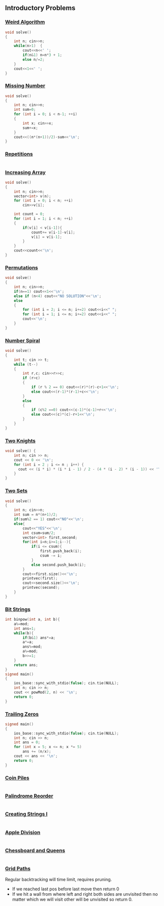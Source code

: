 ## Introductory Problems

### [Weird Algorithm](https://cses.fi/problemset/task/1068)

```cpp
void solve()
{
	int n; cin>>n;
	while(n>1)	{
		cout<<n<<' ';
		if(n&1) n=n*3 + 1;
		else n/=2;
	}
	cout<<1<<' ';
}
```

### [Missing Number](https://cses.fi/problemset/task/1083)

```cpp
void solve()
{
	int n; cin>>n;
	int sum=0;
	for (int i = 0; i < n-1; ++i)
	{
		int x; cin>>x;
		sum+=x;
	}
	cout<<((n*(n+1))/2)-sum<<'\n';
}
```

### [Repetitions](https://cses.fi/problemset/task/1069)

```cpp

```

### [Increasing Array](https://cses.fi/problemset/task/1094)

```cpp
void solve()
{
    int n; cin>>n;
    vector<int> v(n);
    for (int i = 0; i < n; ++i)
        cin>>v[i];

    int count = 0;
    for (int i = 1; i < n; ++i)
    {
        if(v[i] < v[i-1]){
            count+= v[i-1]-v[i];
            v[i] = v[i-1];
        }
    }
    cout<<count<<'\n';
}
```

### [Permutations](https://cses.fi/problemset/task/1070/)

```cpp
void solve()
{
    int n; cin>>n;
    if(n==1) cout<<1<<'\n';
    else if (n<4) cout<<"NO SOLUTION"<<'\n';
    else
    {
        for (int i = 2; i <= n; i+=2) cout<<i<<" ";
        for (int i = 1; i <= n; i+=2) cout<<i<<" ";
        cout<<'\n';
    }
}
```

### [Number Spiral](https://cses.fi/problemset/task/1071/)

```cpp
void solve()
{
    int t; cin >> t;
    while (t--)
    {
        int r,c; cin>>r>>c;
        if (r>c)
        {
            if (r % 2 == 0) cout<<(r)*(r)-c+1<<'\n';
            else cout<<(r-1)*(r-1)+c<<'\n';
        }
        else
        {
            if (c%2 ==0) cout<<(c-1)*(c-1)+r<<'\n';
            else cout<<(c)*(c)-r+1<<'\n';
        }
    }
}
```

### [Two Knights](https://cses.fi/problemset/task/1072/)

```cpp
void solve() {
    int n; cin >> n;
    cout << 0 << '\n';
    for (int i = 2 ; i <= n ; i++) {
      cout << (i * i) * (i * i - 1) / 2 - (4 * (i - 2) * (i - 1)) << '\n';
    }
}
```

### [Two Sets](https://cses.fi/problemset/task/1092/)

```cpp
void solve()
{
    int n; cin>>n;
   	int sum = n*(n+1)/2;
   	if(sum%2 == 1) cout<<"NO"<<'\n';
   	else{
   		cout<<"YES"<<'\n';
   		int csum=sum/2;
   		vector<int> first,second;
   		for(int i=n;i>=1;i--){
   			if(i <= csum){
   				first.push_back(i);
   				csum -= i;
   			}
   			else second.push_back(i);
   		}
   		cout<<first.size()<<'\n';
   		printvec(first);
   		cout<<second.size()<<'\n';
   		printvec(second);
   	}
}
```

### [Bit Strings](https://cses.fi/problemset/task/1617/)

```cpp
int binpow(int a, int b){
	a%=mod;
	int ans=1;
	while(b){
		if(b&1) ans*=a;
		a*=a;
		ans%=mod;
		a%=mod;
		b>>=1;
	}
	return ans;
}
signed main()
{
    ios_base::sync_with_stdio(false); cin.tie(NULL);
    int n; cin >> n;
    cout << powMod(2, n) << '\n';
    return 0;
}
```

### [Trailing Zeros](https://cses.fi/problemset/task/1618/)

```cpp
signed main()
{
    ios_base::sync_with_stdio(false); cin.tie(NULL);
    int n; cin >> n;
    int ans = 0;
    for (int x = 5; x <= n; x *= 5)
        ans += (n/x);
    cout << ans << '\n';
    return 0;
}
```

### [Coin Piles](https://cses.fi/problemset/task/1754)

```cpp

```

### [Palindrome Reorder](https://cses.fi/problemset/task/1755)

```cpp

```

### [Creating Strings I](https://cses.fi/problemset/task/1622)

```cpp

```

### [Apple Division](https://cses.fi/problemset/task/1623)

```cpp

```

### [Chessboard and Queens](https://cses.fi/problemset/task/1624)

```cpp

```

### [Grid Paths](https://cses.fi/problemset/task/1625)

Regular backtracking will time limit, requires pruning.

- If we reached last pos before last move then return 0
- If we hit a wall from where left and right both sides are unvisited then no matter which we will visit other will be unvisited so return 0.

```cpp

```
